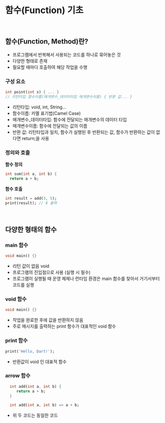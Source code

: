 함수(Function) 기초
=============

<br/>

## 함수(Function, Method)란?   
 - 프로그램에서 반복해서 사용되는 코드를 하나로 묶어놓은 것  
 - 다양한 형태로 존재   
 - 필요할 때마다 호출하여 해당 작업을 수행


### 구성 요소
 ```dart
 int point(int x) { ... }
 // 리턴타입 함수이름(매개변수_데이터타입 매개변수이름) { 반환 값... }
 ```  
 - 리턴타입: void, int, String...     
 - 함수이름: 카멜 표기법(Camel Case)   
 - 매개변수_데이터타입: 함수에 전달되는 매개변수의 데이터 타입   
 - 매개변수이름: 함수에 전달되는 값의 이름   
 - 반환 값: 리턴타입과 일치, 함수가 실행된 후 반환되는 값, 함수가 반환하는 값이 없다면 return;을 사용   

### 정의와 호출
 **함수 정의**
 ```dart
 int sum(int a, int b) {
   return a + b;
 ```  

 **함수 호출**   
 ```dart
 int result = add(3, 5);
 print(result); // 8 출력
 ```  

<br/>

## 다양한 형태의 함수
### main 함수    
```dart
void main() {} 
```
- 리턴 값이 없음 void    
- 프로그램의 진입점으로 사용 (실행 시 필수)  
- 프로그램이 실행될 때 운영 체제나 런타임 환경은 main 함수를 찾아서 거기서부터 코드를 실행

### void 함수
```dart
void main() {} 
```
- 작업을 완료한 후에 값을 반환하지 않음  
- 주로 메시지를 출력하는 print 함수가 대표적인 void 함수  

### print 함수    
```dart
print('Hello, Dart!');
```
- 반환값이 void 인 대표적 함수    

### arrow 함수    
 ```dart
   int add(int a, int b) {   
      return a + b;   
   }
   
   int add(int a, int b) => a + b;
 ```
 - 위 두 코드는 동일한 코드  

<br/>

